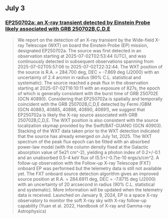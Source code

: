 ## July 3
### [EP250702a: an X-ray transient detected by Einstein Probe likely associated with GRB 250702B,C,D,E](https://www.astronomerstelegram.org/?read=17261)
> We report on the detection of an X-ray transient by the Wide-field X-ray Telescope (WXT) on board the Einstein Probe (EP) mission, designated EP250702a. The source was first detected in an observation starting at 2025-07-02T02:53:44 (UTC), and was continuously detected in subsequent observations spanning from 2025-07-02T05:57:06 to 2025-07-02T22:32:44. The WXT position of the source is R.A. = 284.700 deg, DEC = -7.869 deg (J2000) with an uncertainty of 2.4 arcmin in radius (90% C.L. statistical and systematic). The source reached a peak flux in the observation starting at 2025-07-02T16:10:11 with an exposure of 827s, the epoch of which is generally consistent with the burst time of GRB 250702E (GCN 40890). Considering that EP250702a is spatially and temporally coincident with the GRB 250702B,C,D,E detected by Fermi /GBM (GCN 40883, 40885, 40886, 40890, 40891), we suggest that EP250702a is likely the X-ray source associated with GRB 250702B,C,D,E. The WXT position is also consistent with the source localization skymap provided by the Swift/BAT-GUANO (GCN 40903).
Stacking of the WXT data taken prior to the WXT detection indicated that the source has already emerged on July 1st, 2025. The WXT spectrum of the peak flux epoch can be fitted with an absorbed power-law model (with the column density fixed at the Galactic absorption value of 5e21 cm^-2), yielding a photon index of 0.2+/-0.1 and an unabsorbed 0.5-4 keV flux of (5.5+/-0.7)e-10 ergs/s/cm^2.
A follow-up observation with the Follow-up X-ray Telescope (FXT) onboard EP was performed but the telemetry data is still not available yet. The FXT onboard source detection algorithm gives an improved source position at R.A. = 284.6911 deg, DEC = -7.8715 deg (J2000) with an uncertainty of 20 arcsecond in radius (90% C.L. statistical and systematic). More information will be updated when the telemetry data is received.
Launched on January 9, 2024, EP is a space X-ray observatory to monitor the soft X-ray sky with X-ray follow-up capability (Yuan et al. 2022, Handbook of X-ray and Gamma-ray Astrophysics)


